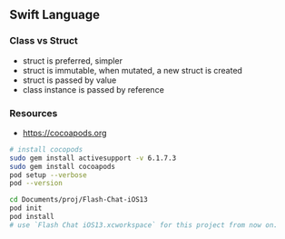 ## Swift Language

### Class vs Struct

- struct is preferred, simpler
- struct is immutable, when mutated, a new struct is created
- struct is passed by value
- class instance is passed by reference

### Resources

- https://cocoapods.org

```bash
# install cocopods
sudo gem install activesupport -v 6.1.7.3
sudo gem install cocoapods
pod setup --verbose
pod --version

cd Documents/proj/Flash-Chat-iOS13
pod init
pod install
# use `Flash Chat iOS13.xcworkspace` for this project from now on.
```
